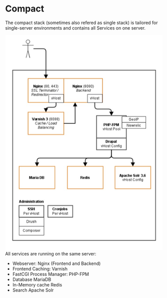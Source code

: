 # Compact

The compact stack (sometimes also refered as single stack) is tailored for single-server environments and contains all Services on one server.

![Schematic overview compact stack](compact.jpg)
All services are running on the same server:

* Webserver: Nginx (Frontend and Backend)
* Frontend Caching: Varnish  
* FastCGI Process Manager: PHP-FPM
* Database MariaDB
* In-Memory cache Redis
* Search Apache Solr

